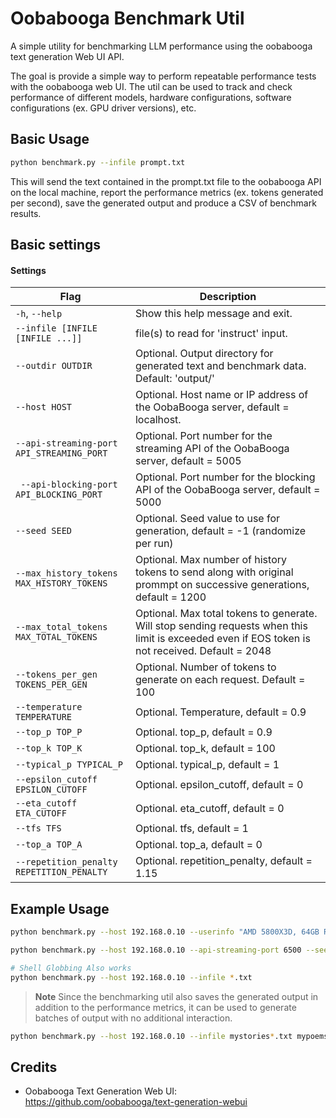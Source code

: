 # Oobabooga Benchmark Util

A simple utility for benchmarking LLM performance using the oobabooga text generation Web UI API.

The goal is provide a simple way to perform repeatable performance tests with the oobabooga web UI.  The util can be used to track and check performance of different models, hardware configurations, software configurations (ex. GPU driver versions), etc.

## Basic Usage

```bash
python benchmark.py --infile prompt.txt
```

This will send the text contained in the prompt.txt file to the oobabooga API on the local machine, report the performance metrics (ex. tokens generated per second), save the generated output and produce a CSV of benchmark results.


## Basic settings

#### Settings
| Flag                                       | Description |
|--------------------------------------------|-------------|
| `-h`, `--help`                             | Show this help message and exit. |
| `--infile [INFILE [INFILE ...]]`           | file(s) to read for 'instruct' input. |
| `--outdir OUTDIR`                          | Optional. Output directory for generated text and benchmark data. Default: 'output/' |
| `--host HOST`                              | Optional. Host name or IP address of the OobaBooga server, default = localhost. |
| `--api-streaming-port API_STREAMING_PORT`  | Optional. Port number for the streaming API of the OobaBooga server, default = 5005 |
| ` --api-blocking-port API_BLOCKING_PORT`   | Optional. Port number for the blocking API of the OobaBooga server, default = 5000 |
| `--seed SEED`                              | Optional. Seed value to use for generation, default = -1 (randomize per run) |
| `--max_history_tokens MAX_HISTORY_TOKENS`  | Optional. Max number of history tokens to send along with original prommpt on successive generations, default = 1200 |
| `--max_total_tokens MAX_TOTAL_TOKENS`      | Optional. Max total tokens to generate. Will stop sending requests when this limit is exceeded even if EOS token is not received. Default = 2048 |
| `--tokens_per_gen TOKENS_PER_GEN`          | Optional. Number of tokens to generate on each request. Default = 100 |
| `--temperature TEMPERATURE`                | Optional. Temperature, default = 0.9 |
|`--top_p TOP_P`                             | Optional. top_p, default = 0.9 |
|`--top_k TOP_K`                             | Optional. top_k, default = 100 |
|`--typical_p TYPICAL_P`                     | Optional. typical_p, default = 1 |
|`--epsilon_cutoff EPSILON_CUTOFF`           | Optional. epsilon_cutoff, default = 0 |
|`--eta_cutoff ETA_CUTOFF`                   | Optional. eta_cutoff, default = 0 |
|`--tfs TFS`                                 | Optional. tfs, default = 1 |
|`--top_a TOP_A`                             | Optional. top_a, default = 0 |
|`--repetition_penalty REPETITION_PENALTY`   | Optional. repetition_penalty, default = 1.15 |

## Example Usage

```bash
python benchmark.py --host 192.168.0.10 --userinfo "AMD 5800X3D, 64GB RAM, nVidia 4090" --infile prompt.txt
```

```bash
python benchmark.py --host 192.168.0.10 --api-streaming-port 6500 --seed 600753398 --tokens_per_gen 250 --infile prompt01.txt prompt02.txt prompt03.txt
```

```bash
# Shell Globbing Also works
python benchmark.py --host 192.168.0.10 --infile *.txt
```

> **Note**
> Since the benchmarking util also saves the generated output in addition to the performance metrics, it can be used to generate batches of output with no additional interaction.


```bash
python benchmark.py --host 192.168.0.10 --infile mystories*.txt mypoems*.txt mysongs*.txt
```

## Credits

- Oobabooga Text Generation Web UI: https://github.com/oobabooga/text-generation-webui

